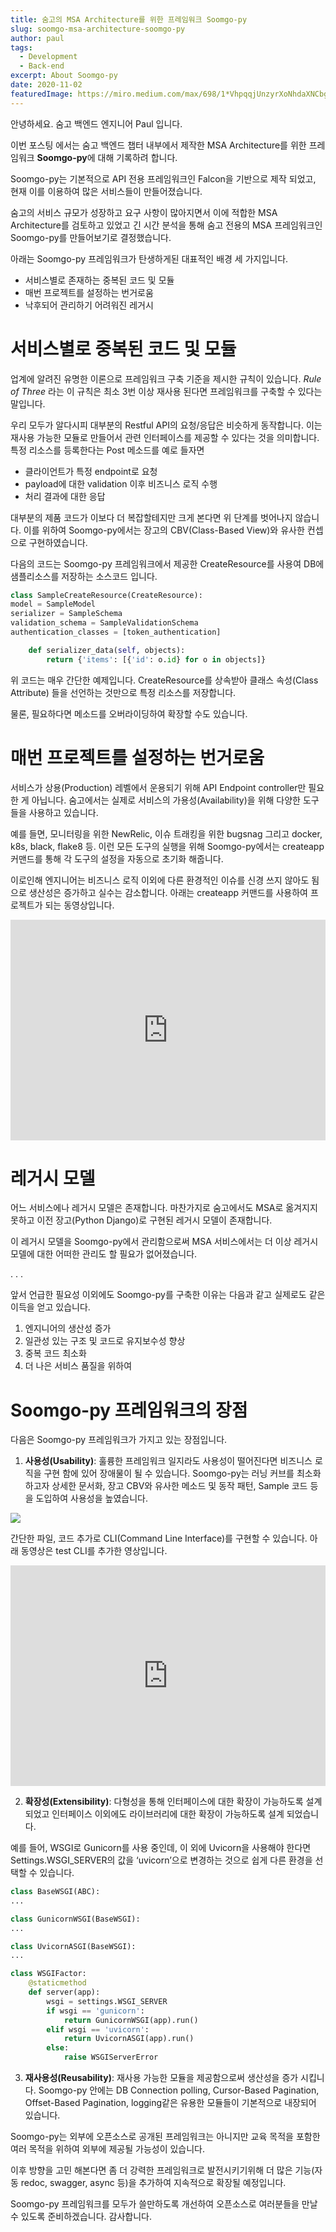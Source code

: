 ```yaml
---
title: 숨고의 MSA Architecture를 위한 프레임워크 Soomgo-py
slug: soomgo-msa-architecture-soomgo-py
author: paul
tags:
  - Development
  - Back-end
excerpt: About Soomgo-py
date: 2020-11-02
featuredImage: https://miro.medium.com/max/698/1*VhpqqjUnzyrXoNhdaXNCbg.png
---
```


안녕하세요. 숨고 백엔드 엔지니어 Paul 입니다.

이번 포스팅 에서는 숨고 백엔드 챕터 내부에서 제작한 MSA Architecture를 위한 프레임워크 **Soomgo-py**에 대해 기록하려 합니다.

Soomgo-py는 기본적으로 API 전용 프레임워크인 Falcon을 기반으로 제작 되었고, 현재 이를 이용하여 많은 서비스들이 만들어졌습니다.

숨고의 서비스 규모가 성장하고 요구 사항이 많아지면서 이에 적합한 MSA Architecture를 검토하고 있었고 긴 시간 분석을 통해 숨고 전용의 MSA 프레임워크인 Soomgo-py를 만들어보기로 결정했습니다.

아래는 Soomgo-py 프레임워크가 탄생하게된 대표적인 배경 세 가지입니다.

- 서비스별로 존재하는 중복된 코드 및 모듈
- 매번 프로젝트를 설정하는 번거로움
- 낙후되어 관리하기 어려워진 레거시

# 서비스별로 중복된 코드 및 모듈

업계에 알려진 유명한 이론으로 프레임워크 구축 기준을 제시한 규칙이 있습니다. _Rule of Three_ 라는 이 규칙은 최소 3번 이상 재사용 된다면 프레임워크를 구축할 수 있다는 말입니다.

우리 모두가 알다시피 대부분의 Restful API의 요청/응답은 비슷하게 동작합니다. 이는 재사용 가능한 모듈로 만들어서 관련 인터페이스를 제공할 수 있다는 것을 의미합니다. 특정 리소스를 등록한다는 Post 메소드를 예로 들자면

- 클라이언트가 특정 endpoint로 요청
- payload에 대한 validation 이후 비즈니스 로직 수행
- 처리 결과에 대한 응답

대부분의 제품 코드가 이보다 더 복잡할테지만 크게 본다면 위 단계를 벗어나지 않습니다. 이를 위하여 Soomgo-py에서는 장고의 CBV(Class-Based View)와 유사한 컨셉으로 구현하였습니다.

다음의 코드는 Soomgo-py 프레임워크에서 제공한 CreateResource를 사용여 DB에 샘플리소스를 저장하는 소스코드 입니다.

```py
class SampleCreateResource(CreateResource):
model = SampleModel
serializer = SampleSchema
validation_schema = SampleValidationSchema
authentication_classes = [token_authentication]

    def serializer_data(self, objects):
        return {'items': [{'id': o.id} for o in objects]}
```

위 코드는 매우 간단한 예제입니다. CreateResource를 상속받아 클래스 속성(Class Attribute) 들을 선언하는 것만으로 특정 리소스를 저장합니다.

물론, 필요하다면 메소드를 오버라이딩하여 확장할 수도 있습니다.

# 매번 프로젝트를 설정하는 번거로움

서비스가 상용(Production) 레벨에서 운용되기 위해 API Endpoint controller만 필요한 게 아닙니다. 숨고에서는 실제로 서비스의 가용성(Availability)을 위해 다양한 도구들을 사용하고 있습니다.

예를 들면, 모니터링을 위한 NewRelic, 이슈 트래킹을 위한 bugsnag 그리고 docker, k8s, black, flake8 등. 이런 모든 도구의 실행을 위해 Soomgo-py에서는 createapp 커맨드를 통해 각 도구의 설정을 자동으로 초기화 해줍니다.

이로인해 엔지니어는 비즈니스 로직 이외에 다른 환경적인 이슈를 신경 쓰지 않아도 됨으로 생산성은 증가하고 실수는 감소합니다. 아래는 createapp 커맨드를 사용하여 프로젝트가 되는 동영상입니다.

<div style="padding:70% 0 0 0;width:100%;position:relative;">
    <iframe src="https://player.vimeo.com/video/474326664?h=4884da4e16" style="position:absolute;top:0;left:0;width:100%;height:100%;" frameborder="0" allow="autoplay; fullscreen; picture-in-picture" allowfullscreen></iframe>
</div>

# 레거시 모델

어느 서비스에나 레거시 모델은 존재합니다. 마찬가지로 숨고에서도 MSA로 옮겨지지 못하고 이전 장고(Python Django)로 구현된 레거시 모델이 존재합니다.

이 레거시 모델을 Soomgo-py에서 관리함으로써 MSA 서비스에서는 더 이상 레거시 모델에 대한 어떠한 관리도 할 필요가 없어졌습니다.

. . .

앞서 언급한 필요성 이외에도 Soomgo-py를 구축한 이유는 다음과 같고 실제로도 같은 이득을 얻고 있습니다.

1. 엔지니어의 생산성 증가
2. 일관성 있는 구조 및 코드로 유지보수성 향상
3. 중복 코드 최소화
4. 더 나은 서비스 품질을 위하여

# Soomgo-py 프레임워크의 장점

다음은 Soomgo-py 프레임워크가 가지고 있는 장점입니다.

1. **사용성(Usability)**: 훌륭한 프레임워크 일지라도 사용성이 떨어진다면 비즈니스 로직을 구현 함에 있어 장애물이 될 수 있습니다. Soomgo-py는 러닝 커브를 최소화하고자 상세한 문서화, 장고 CBV와 유사한 메소드 및 동작 패턴, Sample 코드 등을 도입하여 사용성을 높였습니다.

![](https://miro.medium.com/max/698/1*VhpqqjUnzyrXoNhdaXNCbg.png)

간단한 파일, 코드 추가로 CLI(Command Line Interface)를 구현할 수 있습니다. 아래 동영상은 test CLI를 추가한 영상입니다.

<div style="padding:70% 0 0 0;width:100%;position:relative;">
    <iframe src="https://player.vimeo.com/video/474518629?h=94a13a3ecd" style="position:absolute;top:0;left:0;width:100%;height:100%;" frameborder="0" allow="autoplay; fullscreen; picture-in-picture" allowfullscreen></iframe>
</div>

2. **확장성(Extensibility)**: 다형성을 통해 인터페이스에 대한 확장이 가능하도록 설계 되었고 인터페이스 이외에도 라이브러리에 대한 확장이 가능하도록 설계 되었습니다.

예를 들어, WSGI로 Gunicorn를 사용 중인데, 이 외에 Uvicorn을 사용해야 한다면 Settings.WSGI_SERVER의 값을 ‘uvicorn’으로 변경하는 것으로 쉽게 다른 환경을 선택할 수 있습니다.

```py
class BaseWSGI(ABC):
...

class GunicornWSGI(BaseWSGI):
...

class UvicornASGI(BaseWSGI):
...

class WSGIFactor:
    @staticmethod
    def server(app):
        wsgi = settings.WSGI_SERVER
        if wsgi == 'gunicorn':
            return GunicornWSGI(app).run()
        elif wsgi == 'uvicorn':
            return UvicornASGI(app).run()
        else:
            raise WSGIServerError
```

3. **재사용성(Reusability)**: 재사용 가능한 모듈을 제공함으로써 생산성을 증가 시킵니다. Soomgo-py 안에는 DB Connection polling, Cursor-Based Pagination, Offset-Based Pagination, logging같은 유용한 모듈들이 기본적으로 내장되어 있습니다.

Soomgo-py는 외부에 오픈소스로 공개된 프레임워크는 아니지만 교육 목적을 포함한 여러 목적을 위하여 외부에 제공될 가능성이 있습니다.

이후 방향을 고민 해본다면 좀 더 강력한 프레임워크로 발전시키기위해 더 많은 기능(자동 redoc, swagger, async 등)을 추가하여 지속적으로 확장될 예정입니다.

Soomgo-py 프레임워크를 모두가 쓸만하도록 개선하여 오픈소스로 여러분들을 만날 수 있도록 준비하겠습니다. 감사합니다.

